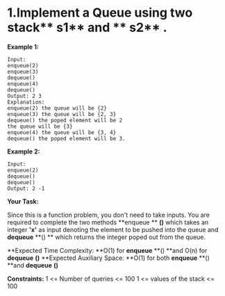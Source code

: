 # 1.Implement a Queue using two stack** s1** and ** s2** .

**Example 1:**

```
Input:
enqueue(2)
enqueue(3)
dequeue()
enqueue(4)
dequeue()
Output: 2 3
Explanation:
enqueue(2) the queue will be {2}
enqueue(3) the queue will be {2, 3}
dequeue() the poped element will be 2 
the queue will be {3}
enqueue(4) the queue will be {3, 4}
dequeue() the poped element will be 3.  
```

**Example 2:**

```
Input:
enqueue(2)
dequeue()
dequeue()
Output: 2 -1
```

**Your Task:**

Since this is a function problem, you don't need to take inputs. You are required to complete the two methods  **enqueue
** **()** which takes an integer **'x'** as input denoting the element to be pushed into the queue and  **dequeue** **()
** which returns the integer poped out from the queue.

**Expected Time Complexity: **O(1) for  **enqueue** **() **and O(n) for  **dequeue** **()**
**Expected Auxiliary Space: **O(1) for both  **enqueue** **() **and  **dequeue** **()**

**Constraints:**
1 <= Number of queries <= 100
1 <= values of the stack <= 100
